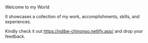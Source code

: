 Welcome to my World

It showcases a collection of my work, accomplishments, skills, and experiences.

Kindly check it out https://ndibe-chinonso.netlify.app/ and drop your feedback.